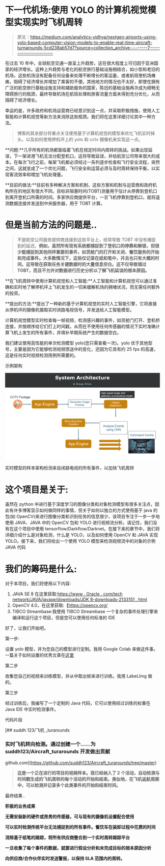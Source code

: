 # 下一代机场:使用 YOLO 的计算机视觉模型实现实时飞机周转

> 原文：<https://medium.com/analytics-vidhya/nextgen-airports-using-yolo-based-computer-vision-models-to-enable-real-time-aircraft-turnarounds-5cd238ab57d7?source=collection_archive---------7----------------------->

在过去 10 年中，全球航空交通一直呈上升趋势，这在很大程度上可归因于亚洲国家的经济增长。这种上升趋势与老化的航空旅行基础设施相结合，如小型和老旧的机场，这些机场没有配备任何设备来处理不断增长的客运量，或者航班使机场瘫痪，阻碍了经济增长并增加了乘客的不便。其他地方的情况也不太好，即使在拥有广泛的航空旅行基础设施支持和辅助服务的国家，陈旧的基础设施再次成为顺畅无障碍旅行的瓶颈，最终导致机场在航班处理和旅客流量方面未得到充分优化，从而阻碍了经济增长。

幸运的是，许多政府和机场运营商已经意识到这一点，并采取积极措施，使用人工智能和计算机视觉等新方法来消除这些瓶颈。我们将在这里详细讨论其中一种方法。

> 博客的其余部分将重点关注使用基于计算机视觉的模型来优化飞机实时掉头，以及如何使用停机坪上的 yolo 和 cctv 摄像机来实现这一点。

**问题:**几乎所有的机场都面临着飞机在规定时间内周转的挑战。如果出现延误，下一架进港飞机无法分配登机口，这将导致延误，并给航空公司带来很大的成本。在每次飞行之前，每架飞机都必须经过一系列逐步检查和飞行安全流程，突然之间，这就变成了一个优化问题，飞行安全和运营必须与及时周转保持平衡，以实现客流效率和增加飞机处理量。

**目前的做法:**目前有多种解决方案和机制，这些方案和机制与运营商和政府机构所在的地区有很大不同。目标非阻塞时间(TOBT)测量用于估计从停靠到登机口到离开登机口所需的时间。多家供应商提供平台，一旦飞机停靠到登机口，就将遥测数据连接并发送到中央服务器，用于 TOBT 计算。

# **但是当前方法的问题是..**

> 不是航空公司服务提供商连接到这些平台上，经常导致 TOBT 中没有捕捉到的延迟。**例如，虽然所有现有系统都捕捉到了登机口的停靠和解锁，但很少能捕捉到其他同样重要的事件，如货舱门的打开和关闭、餐饮服务的开始和完成事件。大多数情况下，这些仅记录在纸和笔中，并且也只有大概的时间，这导致在获取任务关键数据时的大量信息空白。这不仅导致错过 TOBT，而且不允许对数据进行历史分析以了解飞机延误的根本原因。**

**在飞机周转中使用计算机视觉和人工智能:**人工智能和计算机视觉可以通过准确和实时地了解停机坪上飞机发生的一切来缓解机场的拥堵状况，而无需任何额外的投资。

**提出的方法:**提出了一种新的基于计算机视觉的实时人工智能引擎，它将直接从停机坪的摄像机摄取实时闭路电视信号，并发送给人工智能模型。

计算机视觉模型实时检查每一帧视频，检测感兴趣的事件，如货舱门打开、登机桥连接，并按顺序给它们打上时间戳，从而在不使用任何传感器的情况下实时准确计算飞机上发生的所有事件，并填补早期系统产生的数据空白。

我们建议使用高性能的单次检测模型 yolo(您只需查看一次)。yolo 优于其他型号，主要是因为它能够检测视频馈送中的变化，还因为它具有约 25 fps 的高速，这是任何实时视频检测用例所需要的。

示例架构

![](img/c65c9e0d49c19028d777415bbc7e6719.png)

实时模型的样本架构检测来自闭路电视的所有事件，以加快飞机周转

# 这个项目是关于:

虽然在 python 中进行基于深度学习的图像分类和对象检测模型有很多关注点，因此有许多博客显示如何做同样的事情，但关于如何以独立的方式使用基于 java 的包(如 OpenCV)来进行图像分类和识别任务的信息很少，该项目专注于一步一步地使用 JAVA、JAVA 中的 OpenCV 包和 YOLO 进行视频流分析。请记住，我们没有在这个项目中使用 tensorflow/Darkflow/Darknet。在接下来的章节中，我们将详细介绍什么是对象检测，什么是 YOLO，以及如何使用 OpenCV 和 JAVA 实现 YOLO。接下来，我们将给出一个使用 YOLO 模型来检测视频流中的对象的示例 JAVA 代码

# 我们的筹码是什么:

对于本项目，我们将使用以下内容:

1.  JAVA SE 8 在这里获取:[https://www . Oracle . com/tech network/JAVA/javase/downloads/JDK 8-downloads-2133151 . html](https://www.oracle.com/technetwork/java/javase/downloads/jdk8-downloads-2133151.html)
2.  OpenCV 4.0，在这里获取:【https://opencv.org/ 
3.  TIBCO Streambase:我使用 TIBCO Streambase 一个复杂的事件处理引擎来编译和运行这个项目，但是您可以使用任何标准的 IDE

好了，让我们开始吧。

第一步:

设置 yolo 模型，并为您自己的模型进行定制。我用 Google Colab 来做这件事。一篇关于如何设置的优秀文章在[这里](/@today.rafi/train-your-own-tiny-yolo-v3-on-google-colaboratory-with-the-custom-dataset-2e35db02bf8f)

第二步

收集您自己的视频来训练模型，并从中取出帧来进行训练。我用 LabeLImg 做的。

第三步

经过训练后，我编写了一个定制的 Java 代码，它可以使用经过训练的权重在 Java IDE 中实时检测事件。

代码片段

[](https://github.com/suddh123/Aircraft_turarounds/tree/master) [## suddh 123/飞机 _turarounds

### 实时飞机转向检测。通过创建一个……为 suddh123/Aircraft_turarounds 开发做出贡献

github.com](https://github.com/suddh123/Aircraft_turarounds/tree/master) 

> **这是一个正在进行的项目的视频样本。我已经纳入了 2 个活动，自动检测与时间戳生成的飞机周转的每个活动的开始和结束。类似地，在飞机返航周期中，可以检测并记录多个此类事件的开始和结束时间。**

最终结果..

**积极的业务成果**

**无需安装新的硬件或昂贵的传感器，可与现有的摄像机设置配合使用**

**可以实时检测传统平台无法捕捉到的所有事件。餐饮车在装卸过程中花费的时间**

**消除基于纸笔的跟踪，将所有供应商整合到一个实时周转跟踪平台**

**一旦收集了每个事件的数据，就要进行假设分析和未完成目标的根本原因分析**

**向供应商/合作伙伴实时发送警报，以保持 SLA 范围内的周转。**
